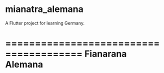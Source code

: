 # mianatra_alemana

A Flutter project for learning Germany.

=======================================
Fianarana Alemana 
=======================================
